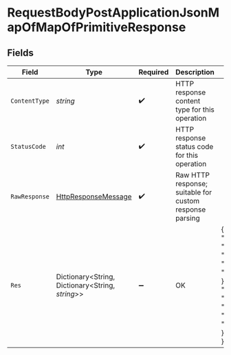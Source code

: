 # RequestBodyPostApplicationJsonMapOfMapOfPrimitiveResponse


## Fields

| Field                                                                                                                        | Type                                                                                                                         | Required                                                                                                                     | Description                                                                                                                  | Example                                                                                                                      |
| ---------------------------------------------------------------------------------------------------------------------------- | ---------------------------------------------------------------------------------------------------------------------------- | ---------------------------------------------------------------------------------------------------------------------------- | ---------------------------------------------------------------------------------------------------------------------------- | ---------------------------------------------------------------------------------------------------------------------------- |
| `ContentType`                                                                                                                | *string*                                                                                                                     | :heavy_check_mark:                                                                                                           | HTTP response content type for this operation                                                                                |                                                                                                                              |
| `StatusCode`                                                                                                                 | *int*                                                                                                                        | :heavy_check_mark:                                                                                                           | HTTP response status code for this operation                                                                                 |                                                                                                                              |
| `RawResponse`                                                                                                                | [HttpResponseMessage](https://learn.microsoft.com/en-us/dotnet/api/system.net.http.httpresponsemessage?view=net-5.0)         | :heavy_check_mark:                                                                                                           | Raw HTTP response; suitable for custom response parsing                                                                      |                                                                                                                              |
| `Res`                                                                                                                        | Dictionary<String, Dictionary<String, *string*>>                                                                             | :heavy_minus_sign:                                                                                                           | OK                                                                                                                           | {<br/>"mapElem1": {<br/>"subMapElem1": "foo",<br/>"subMapElem2": "bar"<br/>},<br/>"mapElem2": {<br/>"subMapElem1": "buzz",<br/>"subMapElem2": "bazz"<br/>}<br/>} |